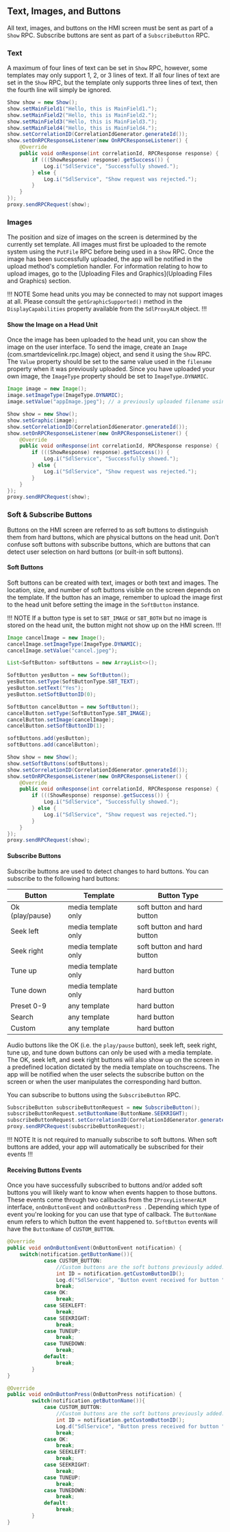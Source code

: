 ## Text, Images, and Buttons
All text, images, and buttons on the HMI screen must be sent as part of a `Show` RPC. Subscribe buttons are sent as part of a `SubscribeButton` RPC.

### Text
A maximum of four lines of text can be set in `Show` RPC, however, some templates may only support 1, 2, or 3 lines of text. If all four lines of text are set in the `Show` RPC, but the template only supports three lines of text, then the fourth line will simply be ignored.

```java
Show show = new Show();
show.setMainField1("Hello, this is MainField1.");
show.setMainField2("Hello, this is MainField2.");
show.setMainField3("Hello, this is MainField3.");
show.setMainField4("Hello, this is MainField4.");
show.setCorrelationID(CorrelationIdGenerator.generateId());
show.setOnRPCResponseListener(new OnRPCResponseListener() {
    @Override
    public void onResponse(int correlationId, RPCResponse response) {
        if (((ShowResponse) response).getSuccess()) {
            Log.i("SdlService", "Successfully showed.");
        } else {
            Log.i("SdlService", "Show request was rejected.");
        }
    }
});
proxy.sendRPCRequest(show);
```

### Images
The position and size of images on the screen is determined by the currently set template. All images must first be uploaded to the remote system using the `PutFile` RPC before being used in a `Show` RPC. Once the image has been successfully uploaded, the app will be notified in the upload method's completion handler. For information relating to how to upload images, go to the [Uploading Files and Graphics](Uploading Files and Graphics) section.

!!! NOTE
Some head units you may be connected to may not support images at all. Please consult the `getGraphicSupported()` method in the `DisplayCapabilities` property available from the `SdlProxyALM` object.
!!!

#### Show the Image on a Head Unit
Once the image has been uploaded to the head unit, you can show the image on the user interface. To send the image, create an `Image` (com.smartdevicelink.rpc.Image) object, and send it using the `Show` RPC. The `Value` property should be set to the same value used in the `filename` property when it was previously uploaded. Since you have uploaded your own image, the `ImageType` property should be set to `ImageType.DYNAMIC`.

```java
Image image = new Image();
image.setImageType(ImageType.DYNAMIC);
image.setValue("appImage.jpeg"); // a previously uploaded filename using PutFile RPC

Show show = new Show();
show.setGraphic(image);
show.setCorrelationID(CorrelationIdGenerator.generateId());
show.setOnRPCResponseListener(new OnRPCResponseListener() {
    @Override
    public void onResponse(int correlationId, RPCResponse response) {
        if (((ShowResponse) response).getSuccess()) {
            Log.i("SdlService", "Successfully showed.");
        } else {
            Log.i("SdlService", "Show request was rejected.");
        }
    }
});
proxy.sendRPCRequest(show);
```

### Soft & Subscribe Buttons
Buttons on the HMI screen are referred to as soft buttons to distinguish them from hard buttons, which are physical buttons on the head unit. Don’t confuse soft buttons with subscribe buttons, which are buttons that can detect user selection on hard buttons (or built-in soft buttons).

#### Soft Buttons
Soft buttons can be created with text, images or both text and images. The location, size, and number of soft buttons visible on the screen depends on the template. If the button has an image, remember to upload the image first to the head unit before setting the image in the `SoftButton` instance.

!!! NOTE
If a button type is set to `SBT_IMAGE` or `SBT_BOTH` but no image is stored on the head unit, the button might not show up on the HMI screen.
!!!

```java
Image cancelImage = new Image();
cancelImage.setImageType(ImageType.DYNAMIC);
cancelImage.setValue("cancel.jpeg");

List<SoftButton> softButtons = new ArrayList<>();

SoftButton yesButton = new SoftButton();
yesButton.setType(SoftButtonType.SBT_TEXT);
yesButton.setText("Yes");
yesButton.setSoftButtonID(0);

SoftButton cancelButton = new SoftButton();
cancelButton.setType(SoftButtonType.SBT_IMAGE);
cancelButton.setImage(cancelImage);
cancelButton.setSoftButtonID(1);

softButtons.add(yesButton);
softButtons.add(cancelButton);

Show show = new Show();
show.setSoftButtons(softButtons);
show.setCorrelationID(CorrelationIdGenerator.generateId());
show.setOnRPCResponseListener(new OnRPCResponseListener() {
    @Override
    public void onResponse(int correlationId, RPCResponse response) {
        if (((ShowResponse) response).getSuccess()) {
            Log.i("SdlService", "Successfully showed.");
        } else {
            Log.i("SdlService", "Show request was rejected.");
        }
    }
});
proxy.sendRPCRequest(show);
```


#### Subscribe Buttons
Subscribe buttons are used to detect changes to hard buttons. You can subscribe to the following hard buttons:

| Button  | Template | Button Type |
| ------------- | ------------- | ------------- |
| Ok (play/pause) | media template only | soft button and hard button |
| Seek left | media template only | soft button and hard button |
| Seek right | media template only | soft button and hard button |
| Tune up | media template only | hard button |
| Tune down | media template only | hard button |
| Preset 0-9 | any template | hard button |
| Search | any template |hard button |
| Custom | any template | hard button |

Audio buttons like the OK (i.e. the `play/pause` button), seek left, seek right, tune up, and tune down buttons can only be used with a media template. The OK, seek left, and seek right buttons will also show up on the screen in a predefined location dictated by the media template on touchscreens. The app will be notified when the user selects the subscribe button on the screen or when the user manipulates the corresponding hard button.

You can subscribe to buttons using the `SubscribeButton` RPC. 

```java
SubscribeButton subscribeButtonRequest = new SubscribeButton();
subscribeButtonRequest.setButtonName(ButtonName.SEEKRIGHT);
subscribeButtonRequest.setCorrelationID(CorrelationIdGenerator.generateId());
proxy.sendRPCRequest(subscribeButtonRequest);
```

!!! NOTE
It is not required to manually subscribe to soft buttons. When soft buttons are added, your app will automatically be subscribed for their events
!!!

#### Receiving Buttons Events
Once you have successfully subscribed to buttons and/or added soft buttons you will likely want to know when events happen to those buttons. These events come through two callbacks from the `IProxyListenerALM` interface, `onOnButtonEvent` and `onOnButtonPress `. Depending which type of event you're looking for you can use that type of callback. The `ButtonName` enum refers to which button the event happened to. `SoftButton` events will have the `ButtonName` of `CUSTOM_BUTTON`.

```java
@Override
public void onOnButtonEvent(OnButtonEvent notification) {
	switch(notification.getButtonName()){
			case CUSTOM_BUTTON:
				//Custom buttons are the soft buttons previously added.
				int ID = notification.getCustomButtonID();
				Log.d("SdlService", "Button event received for button " + ID); 
				break;
			case OK: 
				break;
			case SEEKLEFT:
				break;
			case SEEKRIGHT:
				break;
			case TUNEUP:
				break;
			case TUNEDOWN:
				break;
			default:
				break;
		}
}

@Override
public void onOnButtonPress(OnButtonPress notification) {
		switch(notification.getButtonName()){
			case CUSTOM_BUTTON:
				//Custom buttons are the soft buttons previously added.
				int ID = notification.getCustomButtonID();
				Log.d("SdlService", "Button press received for button " + ID); 
				break;
			case OK: 
				break;
			case SEEKLEFT:
				break;
			case SEEKRIGHT:
				break;
			case TUNEUP:
				break;
			case TUNEDOWN:
				break;
			default:
				break;
		}
}
```